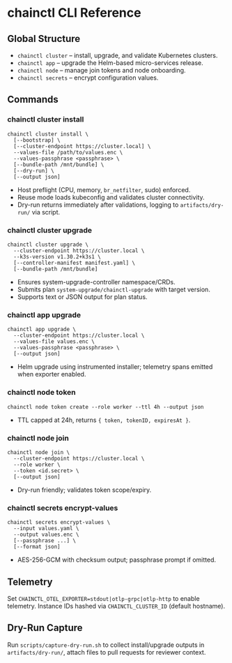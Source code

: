 # chainctl CLI Reference

## Global Structure
- `chainctl cluster` – install, upgrade, and validate Kubernetes clusters.
- `chainctl app` – upgrade the Helm-based micro-services release.
- `chainctl node` – manage join tokens and node onboarding.
- `chainctl secrets` – encrypt configuration values.

## Commands
### chainctl cluster install
```
chainctl cluster install \
  [--bootstrap] \
  [--cluster-endpoint https://cluster.local] \
  --values-file /path/to/values.enc \
  --values-passphrase <passphrase> \
  [--bundle-path /mnt/bundle] \
  [--dry-run] \
  [--output json]
```
- Host preflight (CPU, memory, `br_netfilter`, sudo) enforced.
- Reuse mode loads kubeconfig and validates cluster connectivity.
- Dry-run returns immediately after validations, logging to `artifacts/dry-run/` via script.

### chainctl cluster upgrade
```
chainctl cluster upgrade \
  --cluster-endpoint https://cluster.local \
  --k3s-version v1.30.2+k3s1 \
  [--controller-manifest manifest.yaml] \
  [--bundle-path /mnt/bundle]
```
- Ensures system-upgrade-controller namespace/CRDs.
- Submits plan `system-upgrade/chainctl-upgrade` with target version.
- Supports text or JSON output for plan status.

### chainctl app upgrade
```
chainctl app upgrade \
  --cluster-endpoint https://cluster.local \
  --values-file values.enc \
  --values-passphrase <passphrase> \
  [--output json]
```
- Helm upgrade using instrumented installer; telemetry spans emitted when exporter enabled.

### chainctl node token
```
chainctl node token create --role worker --ttl 4h --output json
```
- TTL capped at 24h, returns `{ token, tokenID, expiresAt }`.

### chainctl node join
```
chainctl node join \
  --cluster-endpoint https://cluster.local \
  --role worker \
  --token <id.secret> \
  [--output json]
```
- Dry-run friendly; validates token scope/expiry.

### chainctl secrets encrypt-values
```
chainctl secrets encrypt-values \
  --input values.yaml \
  --output values.enc \
  [--passphrase ...] \
  [--format json]
```
- AES-256-GCM with checksum output; passphrase prompt if omitted.

## Telemetry
Set `CHAINCTL_OTEL_EXPORTER=stdout|otlp-grpc|otlp-http` to enable telemetry. Instance IDs hashed via `CHAINCTL_CLUSTER_ID` (default hostname).

## Dry-Run Capture
Run `scripts/capture-dry-run.sh` to collect install/upgrade outputs in `artifacts/dry-run/`, attach files to pull requests for reviewer context.

